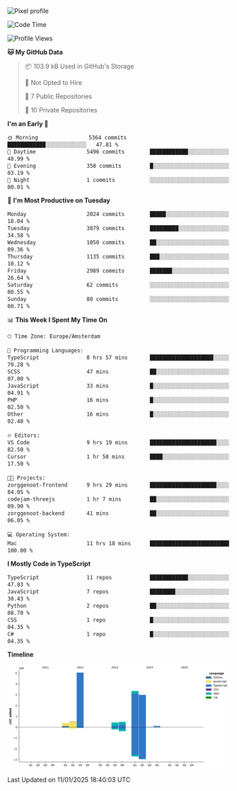 ![Pixel profile](https://pixel-profile.vercel.app/api/github-stats?username=Atchferox&screen_effect=true&theme=rainbow
)


<!--START_SECTION:waka-->
![Code Time](http://img.shields.io/badge/Code%20Time-463%20hrs%204%20mins-blue)

![Profile Views](http://img.shields.io/badge/Profile%20Views-0-blue)

**🐱 My GitHub Data** 

> 📦 103.9 kB Used in GitHub's Storage 
 > 
> 🚫 Not Opted to Hire
 > 
> 📜 7 Public Repositories 
 > 
> 🔑 10 Private Repositories 
 > 
**I'm an Early 🐤** 

```text
🌞 Morning                5364 commits        ████████████░░░░░░░░░░░░░   47.81 % 
🌆 Daytime                5496 commits        ████████████░░░░░░░░░░░░░   48.99 % 
🌃 Evening                358 commits         █░░░░░░░░░░░░░░░░░░░░░░░░   03.19 % 
🌙 Night                  1 commits           ░░░░░░░░░░░░░░░░░░░░░░░░░   00.01 % 
```
📅 **I'm Most Productive on Tuesday** 

```text
Monday                   2024 commits        █████░░░░░░░░░░░░░░░░░░░░   18.04 % 
Tuesday                  3879 commits        █████████░░░░░░░░░░░░░░░░   34.58 % 
Wednesday                1050 commits        ██░░░░░░░░░░░░░░░░░░░░░░░   09.36 % 
Thursday                 1135 commits        ███░░░░░░░░░░░░░░░░░░░░░░   10.12 % 
Friday                   2989 commits        ███████░░░░░░░░░░░░░░░░░░   26.64 % 
Saturday                 62 commits          ░░░░░░░░░░░░░░░░░░░░░░░░░   00.55 % 
Sunday                   80 commits          ░░░░░░░░░░░░░░░░░░░░░░░░░   00.71 % 
```


📊 **This Week I Spent My Time On** 

```text
🕑︎ Time Zone: Europe/Amsterdam

💬 Programming Languages: 
TypeScript               8 hrs 57 mins       ████████████████████░░░░░   79.28 % 
SCSS                     47 mins             ██░░░░░░░░░░░░░░░░░░░░░░░   07.00 % 
JavaScript               33 mins             █░░░░░░░░░░░░░░░░░░░░░░░░   04.91 % 
PHP                      16 mins             █░░░░░░░░░░░░░░░░░░░░░░░░   02.50 % 
Other                    16 mins             █░░░░░░░░░░░░░░░░░░░░░░░░   02.48 % 

🔥 Editors: 
VS Code                  9 hrs 19 mins       █████████████████████░░░░   82.50 % 
Cursor                   1 hr 58 mins        ████░░░░░░░░░░░░░░░░░░░░░   17.50 % 

🐱‍💻 Projects: 
zorggenoot-frontend      9 hrs 29 mins       █████████████████████░░░░   84.05 % 
codejam-threejs          1 hr 7 mins         ██░░░░░░░░░░░░░░░░░░░░░░░   09.90 % 
zorggenoot-backend       41 mins             ██░░░░░░░░░░░░░░░░░░░░░░░   06.05 % 

💻 Operating System: 
Mac                      11 hrs 18 mins      █████████████████████████   100.00 % 
```

**I Mostly Code in TypeScript** 

```text
TypeScript               11 repos            ████████████░░░░░░░░░░░░░   47.83 % 
JavaScript               7 repos             ████████░░░░░░░░░░░░░░░░░   30.43 % 
Python                   2 repos             ██░░░░░░░░░░░░░░░░░░░░░░░   08.70 % 
CSS                      1 repo              █░░░░░░░░░░░░░░░░░░░░░░░░   04.35 % 
C#                       1 repo              █░░░░░░░░░░░░░░░░░░░░░░░░   04.35 % 
```



**Timeline**

![Lines of Code chart](https://raw.githubusercontent.com/Atchferox/Atchferox/main/assets/bar_graph.png)


 Last Updated on 11/01/2025 18:40:03 UTC
<!--END_SECTION:waka-->
